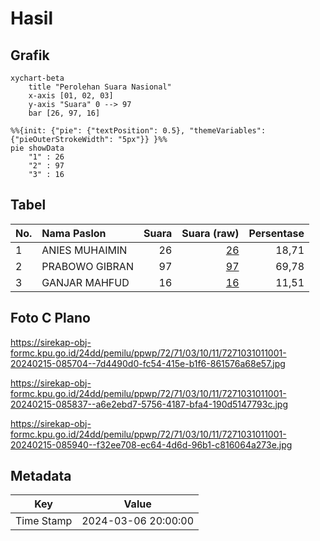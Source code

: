 # Hasil

## Grafik

```mermaid
xychart-beta
    title "Perolehan Suara Nasional"
    x-axis [01, 02, 03]
    y-axis "Suara" 0 --> 97
    bar [26, 97, 16]
```

```mermaid
%%{init: {"pie": {"textPosition": 0.5}, "themeVariables": {"pieOuterStrokeWidth": "5px"}} }%%
pie showData
    "1" : 26
    "2" : 97
    "3" : 16
```

## Tabel

| No. | Nama Paslon    | Suara | Suara (raw) | Persentase |
|:--- |:-------------- | -----:| -----------:| ----------:|
| 1   | ANIES MUHAIMIN | 26    | [26][p-1]   | 18,71      |
| 2   | PRABOWO GIBRAN | 97    | [97][p-2]   | 69,78      |
| 3   | GANJAR MAHFUD  | 16    | [16][p-3]   | 11,51      |


[p-1]: https://github.com/gigit-pemilu/pemilu-2024/blob/main/pilpres/hitung-suara/sub/72-sulawesi-tengah/sub/71-kota-palu/sub/03-palu-selatan/sub/1011-birobuli-selatan/sub/001-tps/sub/paslon-1.txt
[p-2]: https://github.com/gigit-pemilu/pemilu-2024/blob/main/pilpres/hitung-suara/sub/72-sulawesi-tengah/sub/71-kota-palu/sub/03-palu-selatan/sub/1011-birobuli-selatan/sub/001-tps/sub/paslon-2.txt
[p-3]: https://github.com/gigit-pemilu/pemilu-2024/blob/main/pilpres/hitung-suara/sub/72-sulawesi-tengah/sub/71-kota-palu/sub/03-palu-selatan/sub/1011-birobuli-selatan/sub/001-tps/sub/paslon-3.txt

## Foto C Plano

https://sirekap-obj-formc.kpu.go.id/24dd/pemilu/ppwp/72/71/03/10/11/7271031011001-20240215-085704--7d4490d0-fc54-415e-b1f6-861576a68e57.jpg

https://sirekap-obj-formc.kpu.go.id/24dd/pemilu/ppwp/72/71/03/10/11/7271031011001-20240215-085837--a6e2ebd7-5756-4187-bfa4-190d5147793c.jpg

https://sirekap-obj-formc.kpu.go.id/24dd/pemilu/ppwp/72/71/03/10/11/7271031011001-20240215-085940--f32ee708-ec64-4d6d-96b1-c816064a273e.jpg


## Metadata

| Key        | Value               |
| ---------- | ------------------- |
| Time Stamp | 2024-03-06 20:00:00 |



